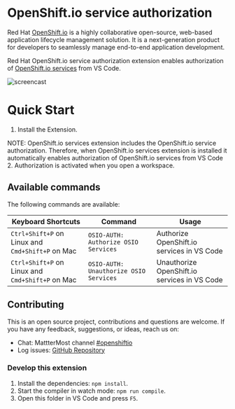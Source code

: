 # OpenShift.io service authorization

Red Hat [OpenShift.io](https://openshift.io/) is a highly collaborative open-source, web-based application lifecycle management solution. It is a next-generation product for developers to seamlessly manage end-to-end application development.

Red Hat OpenShift.io service authorization extension enables authorization of [OpenShift.io services](https://github.com/fabric8-analytics/fabric8-analytics-vscode-extension) from VS Code.

![ screencast ](https://raw.githubusercontent.com/fabric8-analytics/vscode-osio-auth/master/images/authOsio.gif)

Quick Start
============
1. Install the Extension.

 NOTE: OpenShift.io services extension includes the OpenShift.io service authorization. Therefore, when OpenShift.io services extension is installed it automatically enables authorization of OpenShift.io services from VS Code
2. Authorization is activated when you open a workspace.

## Available commands

The following commands are available:

|Keyboard Shortcuts|Command|Usage|
|-------|-----|-----------------|
|`Ctrl+Shift+P` on Linux and `Cmd+Shift+P` on Mac|`OSIO-AUTH: Authorize OSIO Services`|Authorize OpenShift.io services in VS Code|
|`Ctrl+Shift+P` on Linux and `Cmd+Shift+P` on Mac|`OSIO-AUTH: Unauthorize OSIO Services`|Unauthorize OpenShift.io services in VS Code|

## Contributing

This is an open source project, contributions and questions are welcome. If you have any feedback, suggestions, or ideas, reach us on:
* Chat: MattterMost channel
[#openshiftio  ](https://chat.openshift.io/developers/channels/town-square)
* Log issues:  [GitHub Repository](https://github.com/fabric8-analytics/vscode-osio-auth/issues)

### Develop this extension

1. Install the dependencies:
`npm install`.
2. Start the compiler in watch mode:
`npm run compile`.
3. Open this folder in VS Code and press `F5`.

